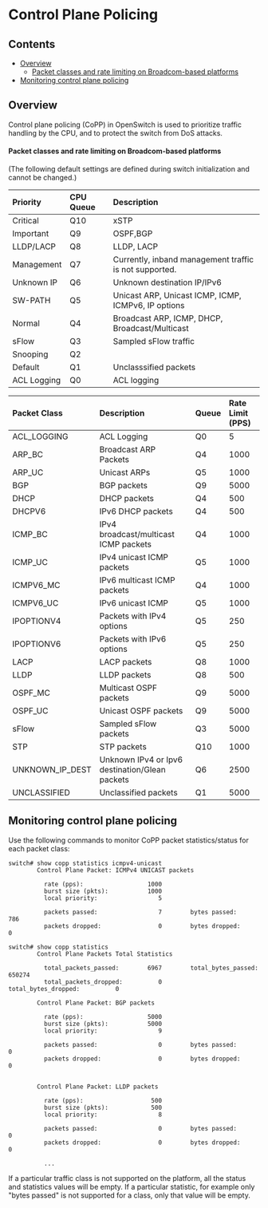 # Control Plane Policing

## Contents


- [Overview](#overview)
	- [Packet classes and rate limiting on Broadcom-based platforms](#packet-classes-and-rate-limiting-on-broadcom-based-platforms)
- [Monitoring control plane policing](#monitoring-control-plane-policing)


## Overview
Control plane policing (CoPP) in OpenSwitch is used to prioritize traffic handling by the CPU, and to protect the switch from DoS attacks.

#### Packet classes and rate limiting on Broadcom-based platforms
(The following default settings are defined during switch initialization and cannot be changed.)

| Priority     | CPU Queue | Description                                            |
|:-------------|:----------|:-------------------------------------------------------|
| Critical     |    Q10    | xSTP                                                   |
| Important    |    Q9     | OSPF,BGP                                               |
| LLDP/LACP    |    Q8     | LLDP, LACP                                             |
| Management   |    Q7     | Currently, inband management traffic is not supported. |
| Unknown IP   |    Q6     | Unknown destination IP/IPv6                            |
| SW-PATH      |    Q5     | Unicast ARP, Unicast ICMP, ICMP, ICMPv6, IP options    |
| Normal       |    Q4     | Broadcast ARP, ICMP, DHCP, Broadcast/Multicast         |
| sFlow        |    Q3     | Sampled sFlow traffic                                  |
| Snooping     |    Q2     |                                                        |
| Default      |    Q1     | Unclasssified packets                                  |
| ACL Logging  |    Q0     | ACL logging                                            |




| Packet Class  |  Description                                    |  Queue  | Rate Limit (PPS)|
|:--------------|:------------------------------------------------|:--------|:----------------|
| ACL_LOGGING   |  ACL Logging                                    |   Q0    |         5       |
| ARP_BC        |  Broadcast ARP Packets                          |   Q4    |      1000       |
| ARP_UC        |  Unicast ARPs                                   |   Q5    |      1000       |
| BGP           |  BGP packets                                    |   Q9    |      5000       |
| DHCP          |  DHCP packets                                   |   Q4    |       500       |
| DHCPV6        |  IPv6 DHCP packets                              |   Q4    |       500       |
| ICMP_BC       |  IPv4 broadcast/multicast ICMP packets          |   Q4    |      1000       |
| ICMP_UC       |  IPv4 unicast ICMP packets                      |   Q5    |      1000       |
| ICMPV6_MC     |  IPv6 multicast ICMP packets                    |   Q4    |      1000       |
| ICMPV6_UC     |  IPv6 unicast ICMP                              |   Q5    |      1000       |
| IPOPTIONV4    |  Packets with IPv4 options                      |   Q5    |       250       |
| IPOPTIONV6    |  Packets with IPv6 options                      |   Q5    |       250       |
| LACP          |  LACP packets                                   |   Q8    |      1000       |
| LLDP          |  LLDP packets                                   |   Q8    |       500       |
| OSPF_MC       |  Multicast OSPF packets                         |   Q9    |      5000       |
| OSPF_UC       |  Unicast OSPF packets                           |   Q9    |      5000       |
| sFlow         |  Sampled sFlow packets                          |   Q3    |      5000       |
| STP           |  STP packets                                    |   Q10   |      1000       |
|UNKNOWN_IP_DEST|  Unknown IPv4 or Ipv6 destination/Glean packets |   Q6    |      2500       |
|UNCLASSIFIED   |  Unclassified packets                           |   Q1    |      5000       |


## Monitoring control plane policing

Use the following commands to monitor CoPP packet statistics/status for each packet class:

``` ditaa
switch# show copp statistics icmpv4-unicast
        Control Plane Packet: ICMPv4 UNICAST packets

          rate (pps):                  1000
          burst size (pkts):           1000
          local priority:                 5

          packets passed:                 7        bytes passed:              786
          packets dropped:                0        bytes dropped:               0

switch# show copp statistics
        Control Plane Packets Total Statistics

          total_packets_passed:        6967        total_bytes_passed:      650274
          total_packets_dropped:          0        total_bytes_dropped:          0

        Control Plane Packet: BGP packets

          rate (pps):                  5000
          burst size (pkts):           5000
          local priority:                 9

          packets passed:                 0        bytes passed:                0
          packets dropped:                0        bytes dropped:               0


        Control Plane Packet: LLDP packets

          rate (pps):                   500
          burst size (pkts):            500
          local priority:                 8

          packets passed:                 0        bytes passed:                0
          packets dropped:                0        bytes dropped:               0

          ...
```
If a particular traffic class is not supported on the platform, all the status and statistics values will be empty. If a particular statistic, for example only "bytes passed" is not supported for a class, only that value will be empty.
